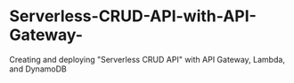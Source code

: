 # Serverless-CRUD-API-with-API-Gateway-
Creating and deploying "Serverless CRUD API" with API Gateway, Lambda, and DynamoDB
